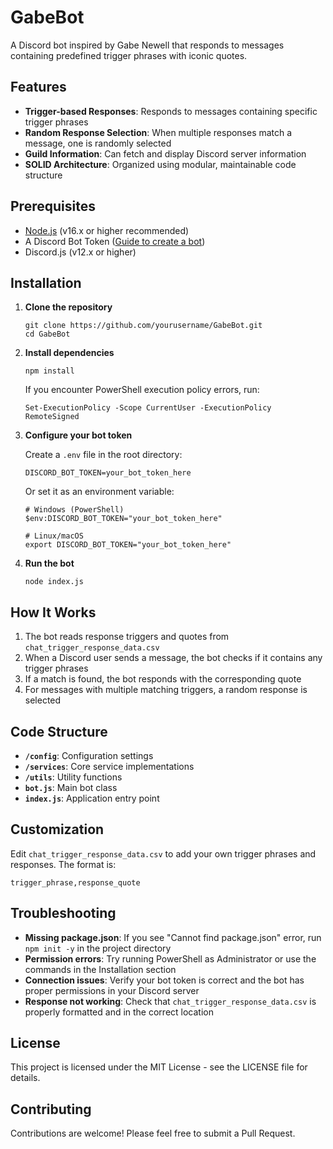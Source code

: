 # GabeBot

A Discord bot inspired by Gabe Newell that responds to messages containing predefined trigger phrases with iconic quotes.

## Features

- **Trigger-based Responses**: Responds to messages containing specific trigger phrases
- **Random Response Selection**: When multiple responses match a message, one is randomly selected
- **Guild Information**: Can fetch and display Discord server information
- **SOLID Architecture**: Organized using modular, maintainable code structure

## Prerequisites

- [Node.js](https://nodejs.org/) (v16.x or higher recommended)
- A Discord Bot Token ([Guide to create a bot](https://discordjs.guide/preparations/setting-up-a-bot-application.html))
- Discord.js (v12.x or higher)

## Installation

1. **Clone the repository**
   ```
   git clone https://github.com/yourusername/GabeBot.git
   cd GabeBot
   ```

2. **Install dependencies**
   ```
   npm install
   ```
   
   If you encounter PowerShell execution policy errors, run:
   ```
   Set-ExecutionPolicy -Scope CurrentUser -ExecutionPolicy RemoteSigned
   ```

3. **Configure your bot token**
   
   Create a `.env` file in the root directory:
   ```
   DISCORD_BOT_TOKEN=your_bot_token_here
   ```
   
   Or set it as an environment variable:
   ```
   # Windows (PowerShell)
   $env:DISCORD_BOT_TOKEN="your_bot_token_here"
   
   # Linux/macOS
   export DISCORD_BOT_TOKEN="your_bot_token_here"
   ```

4. **Run the bot**
   ```
   node index.js
   ```

## How It Works

1. The bot reads response triggers and quotes from `chat_trigger_response_data.csv`
2. When a Discord user sends a message, the bot checks if it contains any trigger phrases
3. If a match is found, the bot responds with the corresponding quote
4. For messages with multiple matching triggers, a random response is selected

## Code Structure

- **`/config`**: Configuration settings
- **`/services`**: Core service implementations
- **`/utils`**: Utility functions
- **`bot.js`**: Main bot class
- **`index.js`**: Application entry point

## Customization

Edit `chat_trigger_response_data.csv` to add your own trigger phrases and responses. The format is:
```
trigger_phrase,response_quote
```

## Troubleshooting

- **Missing package.json**: If you see "Cannot find package.json" error, run `npm init -y` in the project directory
- **Permission errors**: Try running PowerShell as Administrator or use the commands in the Installation section
- **Connection issues**: Verify your bot token is correct and the bot has proper permissions in your Discord server
- **Response not working**: Check that `chat_trigger_response_data.csv` is properly formatted and in the correct location

## License

This project is licensed under the MIT License - see the LICENSE file for details.

## Contributing

Contributions are welcome! Please feel free to submit a Pull Request.
